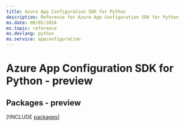 ```yaml
---
title: Azure App Configuration SDK for Python
description: Reference for Azure App Configuration SDK for Python
ms.date: 08/02/2024
ms.topic: reference
ms.devlang: python
ms.service: appconfiguration
---
```

# Azure App Configuration SDK for Python - preview
## Packages - preview
[!INCLUDE [packages](app-configuration-index.md)]